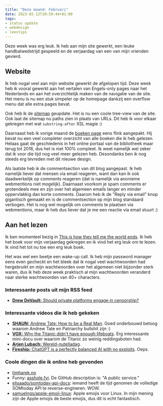 ```yaml
---
title: "Deze maand: Februari"
date: 2023-02-12T20:59:44+01:00
tags: 
- status update
- webdesign
- leestips
---
```


Deze week was erg leuk. Ik heb aan mijn site gewerkt, een leuke handbalwedstrijd gespeeld en de verjaardag van een van mijn vrienden gevierd.

## Website

Ik heb nogal veel aan mijn website gewerkt de afgelopen tijd. Deze week heb ik vooral gewerkt aan het vertalen van Engels-only pages naar het Nederlands en aan het overzichtelijk maken van de navigatie van de site. Het menu is nu een stuk simpeler op de homepage dankzij een overflow menu dat alle extra pages bevat.

Ook heb ik de [sitemap](https://geheimesite.nl/sitemap.xml) geupdate. Het is nu een coole tree-view van de site. Ook laat de sitemap nu paths zien in plaats van URLs. Dit heb ik voor elkaar gekregen met wat `substring-after` XSL magie :)

Daarnaast heb ik vorige maand de [boeken page](https://geheimesite.nl/boeken) eens flink aangepakt. Hij bevat nu een veel completer overzicht van alle boeken die ik heb gelezen. Helaas gaat de geschiedenis in het online portaal van de bibliotheek maar terug tot 2018, dus het is niet 100% compleet. Ik weet namelijk wel zeker dat ik voor die tijd nog veel meer gelezen heb. Desondanks ben ik nog steeds erg tevreden met dit nieuwe design.

Als laatste heb ik de commentsection van dit blog aangepast. Ik heb namelijk liever dat mensen via email reageren, want dan kan ik ook daadwerkelijk op comments reageren (dat is namelijk via anonieme webmentions niet mogelijk). Daarnaast voorkom je spam comments er grotendeels mee en zijn over het algemeen emails langer en minder oppervlakkig dan korte comments. Daarom heb ik de "Reply via email" knop gigantisch gemaakt en is de commentsection op mijn blog standaard verbogen. Het is nog wel mogelijk om comments te plaatsen via webmentions, maar ik heb dus liever dat je me een reactie via email stuurt :)

<!--## Handbal

Ik vertel er eigenlijk nooit over op dit blog, maar ik speel handbal. Ik speel momenteel landelijk in de Jeugddivisie C bij [SC Twist](https://sctwist.nl) in Vlaardingen. Ik speel in de C terwijl ik eigenlijk een B'tje ben omdat we geen B-team hebben (en omdat dit gewoon een ontzettend leuk team is).

Deze week hebben we een enorm goede wedstrijd tegen Aalsmeer gespeeld. Aalsmeer is een erg goede club (ik denk dat ze op het moment van schrijven 1e of 2e in de competitie staan), en de vorige keer dat we tegen ze speelde verloren we met 1 punt. Het grappige is dus dat we op een een of andere manier dit weekend met *exact dezelfde stand* als vorige keer eindigen. -->

## Aan het lezen

Ik ben momenteel bezig in [This is how they tell me the world ends](https://www.bibliotheek.nl/catalogus/titel.434364606.html/this-is-how-they-tell-me-the-world-ends/). Ik heb het boek voor mijn verjaardag gekregen en ik vind het erg leuk om te lezen. Ik vind het tot nu toe een erg leuk boek.

Het was wel een beetje een wake-up call. Ik heb mijn password manager eens even gecheckt en het bleek dat ik nogal veel wachtwoorden had hergebruikt en mijn wachtwoorden over het algemeen niet bijzonder sterk waren, dus ik heb deze week praktisch al mijn wachtwoorden veranderd naar sterke wachtwoorden van 40+ characters.

### Interessante posts uit mijn RSS feed

- [**Drew DeVault:** Should private platforms engage in censorship?](https://drewdevault.com/2023/01/30/2023-01-30-Should-private-platforms-engage-in-censorship.html)

### Interessante videos die ik heb gekeken

- [**SHAUN:** Andrew Tate: How to be a Real Man](https://www.youtube.com/v/y6_TOFy3k6k). Goed onderbouwd betoog waarom Andrew Tate en Patriarchy bullshit zijn :)
- [**VOX:** Why the Titanic didn't have enough lifeboats](https://www.youtube.com/v/K64wRD8eaus). Erg interessante mini-docu over waarom de Titanic zo weinig reddingsboten had.
- [**Arjen Lubach:** Wereld-nutelladag](https://www.youtube.com/v/yicBz6nSJQw).
- [**Fireship:** ChatGPT is a perfectly balanced AI with no exploits](https://www.youtube.com/v/y3iLOxBTuy4). Oeps.

### Coole dingen die ik online heb gevonden

- [timharek.no](https://timharek.no)
- Funny: [asshole.fyi](https://asshole.fyi/en/). De GitHub description is: "A public service."
- [elisaado/somtoday-api-docs](https://github.com/elisaado/somtoday-api-docs): iemand heeft de tijd genomen de volledige SOMtoday API te reverse-engineren. WOW.
- [samuelngs/apple-emoji-linux](https://github.com/samuelngs/apple-emoji-linux): Apple emojis voor Linux. In mijn mening zijn de Apple emojis de beste emojis, dus dit is echt fantastisch.

